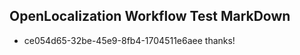 ## OpenLocalization Workflow Test MarkDown
* ce054d65-32be-45e9-8fb4-1704511e6aee thanks!

<!--HONumber=Nov16_HO1-->


